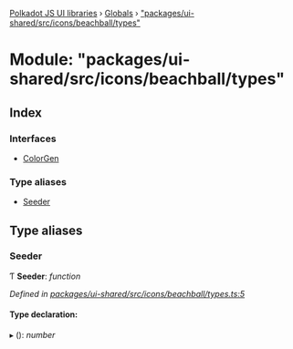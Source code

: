 [Polkadot JS UI libraries](../README.md) › [Globals](../globals.md) › ["packages/ui-shared/src/icons/beachball/types"](_packages_ui_shared_src_icons_beachball_types_.md)

# Module: "packages/ui-shared/src/icons/beachball/types"

## Index

### Interfaces

* [ColorGen](../interfaces/_packages_ui_shared_src_icons_beachball_types_.colorgen.md)

### Type aliases

* [Seeder](_packages_ui_shared_src_icons_beachball_types_.md#seeder)

## Type aliases

###  Seeder

Ƭ **Seeder**: *function*

*Defined in [packages/ui-shared/src/icons/beachball/types.ts:5](https://github.com/polkadot-js/ui/blob/5001dea/packages/ui-shared/src/icons/beachball/types.ts#L5)*

#### Type declaration:

▸ (): *number*
